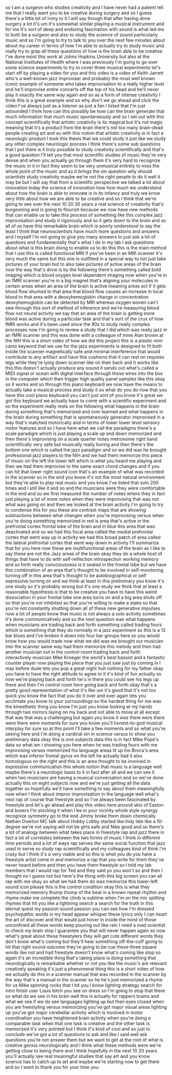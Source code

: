 
so I am a surgeon who studies creativity
and I have never had a patient tell me
that I really want you to be creative
during surgery and so I guess there&#39;s a
little bit of irony to it I will say
though that after having done surgery a
lot it&#39;s um it&#39;s somewhat similar
playing a musical instrument and for me
it&#39;s sort of deep and enduring
fascination with sound is what led me to
both be a surgeon and also to study the
science of sound particularly music and
so I&#39;m going to try to talk to you over
the next few minutes about about my
career in terms of how I&#39;m able to
actually try to study music and really
try to grap all these questions of how
is the brain able to be creative I&#39;ve
done most this work at Johns Hopkins
University but also at the National
Institutes of Health where I was
previously I&#39;m going to go over some
science experiments to try to cover
three musical experiments let&#39;s start
off by playing a video for you and this
video is a video of Keith Jarrett who&#39;s
a well-known jazz improviser and
probably the most well known iconic
example of someone who takes
improvisation to a really higher level
and he&#39;ll improvise entire concerts off
the top of his head and he&#39;ll never play
it exactly the same way again and so as
a form of intense creativity I think
this is a great example and so why don&#39;t
we go ahead and click the video
I&#39;ve always just as a listener as just a
fan I listed that I&#39;m just astounded I
think how can this possibly be how can
the brain generate that much information
that much music spontaneously and so I
set out with this concept scientifically
that artistic creativity is its magical
but it&#39;s not magic meaning that it&#39;s a
product from the brain there&#39;s not too
many brain-dead people creating art and
so with this notion that artistic
creativity is in fact a neurologic
product I took this thesis that we could
study it just like we study any other
complex neurologic process I think
there&#39;s some sub questions that I put
there is it truly possible to study
creativity scientifically and that&#39;s a
good question I&#39;ll tell you that most
scientific studies of music they&#39;re very
dense and when you actually go through
them it&#39;s very hard to recognize the
music in it in fact they seem to be very
unmusical entirely to miss the whole
point of the music and so it brings the
sin question why should scientists study
creativity maybe we&#39;re not the right
people to do it well it may be but I
will say that from a scientific
perspective we talked a lot about
innovation today the science of
innovation how how much we understand
about how the brain is able to innovate
is in its infancy and truly we know very
little about how we are able to be
creative and so I think that we&#39;re going
to see over the next 10 20 30 years a
real science of creativity that&#39;s
burgeoning and is going to flourish
because we now have new methods that can
enable us to take this process of
something like this complex jazz
improvisation and study it rigorously
and so it gets down to the brain and so
all of us have this remarkable brain
which is poorly understood to say the
least I think that neuroscientists have
much more questions and answers and I
myself I&#39;m not going to give you many
answers to just ask a lot of questions
and fundamentally that&#39;s what I do in my
lab I ask questions about what is this
brain doing to enable us to do this this
is the main method that I use this is
called functional MRI if you&#39;ve been in
an MRI scanner it&#39;s very much the same
but this one is outfitted in a special
way to not just take pictures of your
brain but to also take pictures of
active areas of the brain now the way
that&#39;s done is by the following there&#39;s
something called bold imaging which is
blood oxygen level dependent imaging now
when you&#39;re in an fMRI scanner you&#39;re in
a big magnet that&#39;s aligning your
molecules in certain areas when an area
of the brain is active meaning
areas act if it gets blood flow shunted
to that area that blood flow causes an
increase in local blood to that area
with a deoxyhemoglobin change in
concentration deoxyhemoglobin can be
detected by MRI whereas oxygen woven
can&#39;t sew through this sort of method of
inference and we&#39;re measuring blood flow
not neural activity we say that an area
of the brain is getting more blood was
active during a particular task and
that&#39;s sort of the crux of how fMRI
works and it&#39;s been used since the 90s
to study really complex processes now
I&#39;m going to review a study that I did
which was really jazz in an fMRI scanner
and this was done with a colleague of
mine Alan brown at the NIH this is a
short video of how we did this project
this is a plastic mini camo keyword that
we use for the jazz experiments
is designed to fit both inside the
scanner magnetically safe and minimal
interference that would contribute to
any artifact and have this cushions that
it can rest on requires legs while
they&#39;re lying down scanner like on their
back
and it works like this this doesn&#39;t
actually produce any sound it sends out
what&#39;s called a MIDI signal or ocean
with digital interface through these
wires into the box in the computer which
then trigger high quality panel samples
like this
okay so it works and so through this
piano keyboard we now have the means to
actually take a musical process and
study it so what do you do now that you
have this cool piano keyboard you can&#39;t
just sort of you know it&#39;s great we got
this keyboard we actually have to come
with a scientific experiment and so the
experiment really rests on the following
what happens in the brain during
something that&#39;s memorized and over
learned and what happens in the brain
during something that is spontaneously
generator improvised in a way that&#39;s
matched motorically and in terms of
lower lower level sensory motor features
and so I have here what we call the
paradigms there&#39;s a scale paradigm which
is just playing a scale up and down
memorized and then there&#39;s improvising
on a scale quarter notes metronome right
hand scientifically very safe but
musically really boring and then there&#39;s
the bottom one which is called the jazz
paradigm and so we did was he brought
professional jazz players to the NIH and
we had them memorize this piece of music
on the left the lower left which is what
you heard me playing and then we had
them improvise to the same exact chord
changes and if you can hit that lower
right sound icon that&#39;s an example of
what was recorded in the scanner
so in the end you know it&#39;s not the most
natural environment but they&#39;re able to
play real music and you know I&#39;ve listed
that solo 200 times and I still like it
and so and the musicians were they were
comfortable in the end and so we first
measured the number of notes where they
in fact just playing a lot of more notes
when they were improvising that was not
what was going on and then we looked at
the brain activity I&#39;m going to try to
condense this for you
these are contrast maps that are showing
subtractions between what changes when
you&#39;re improvising versus when you&#39;re
doing something memorized in red is area
that&#39;s active in the prefrontal cortex
frontal lobe of the brain and in blue
this area that was deactivated and so we
had this focal area called the medial
prefrontal cortex that went way up in
activity we had this broad patch of area
called the lateral prefrontal cortex
that went way down in activity I&#39;ll
summarize that for you here now these
are multifunctional areas of the brain
as I like to say these are not the Jazz
areas of the brain okay they do a whole
host of things that have to do with
self-reflection introspection working
memory and so forth really consciousness
is it seated in the frontal lobe but we
have this combination of an area that&#39;s
thought to be involved in
self-monitoring turning off in this area
that&#39;s thought to be autobiographical or
self expressive turning on and we think
at least in this preliminary you know
it&#39;s one study so it&#39;s probably wrong
but it&#39;s one study we think that at
least a reasonable hypothesis is that to
be creative you have to have this weird
dissociation in your frontal lobe one
area turns on and a big area shuts off
so that you&#39;re not inhibited so that
you&#39;re willing to make a stake so that
you&#39;re not constantly shutting down all
of these new generative impulses now a
lot of people know that music is not
always a solo activity sometimes it&#39;s
done communicatively and so the next
question was what happens when musicians
are trading back and forth something
called trading fours which is something
that they do normally in a jazz
experiment so this is a 12 bar blues and
I&#39;ve broken it down into four bar groups
here so you would know how you would
trade now what we did was we brought our
musician into the scanner same way had
them memorize this melody and then had
another musician out in the control-room
trading back and forth interactively
musician Mike Kroeger the world&#39;s best
bassist and a fantastic counter player
now playing the piece that you just saw
just by coming in I may before dude lets
you pop a great night huh nothing for my
father okay
you have to have the right attitude to
agree to it it&#39;s kind of fun actually
so now we&#39;re playing back and forth he&#39;s
in there you could see his legs up there
and then I&#39;m control room here going
back and forth okay that&#39;s a pretty good
representation of what it&#39;s like um it&#39;s
good that it&#39;s not too quick you know
the fact that you do it over and over
again lets you acclimate you know to
your surroundings so the hardest thing
for me was the kinesthetic thing you
know I&#39;m just you know looking at my
hands through two mirrors laying on my
back and not able to move at all except
that was that was a challenging but
again you know it was there were there
were there were moments for sure you
know
you&#39;ll honest-to-god musical interplay
for sure so at this point I&#39;ll take a
few moments and so what you&#39;re seeing
here and I&#39;m doing a cardinal sin in
science versus to show you preliminary
data okay this is one subjects data this
is in fact Mike Pope&#39;s data so what am i
showing you here when he was trading
fours with me improvising verses
memorized his language areas lit up his
Broca&#39;s area which was inferior frontal
gyrus on the left he actually had it
also homologous on the right and this is
an area thought to be involved in
expressive communication this whole
notion that music is a language well
maybe there&#39;s a neurologic basis to it
in fact after all and we can see it when
two musicians are having a musical
conversation and so we&#39;ve done actually
this on eight subjects now and we&#39;re
just getting all the data together so
hopefully we&#39;ll have something to say
about them meaningfully now when I think
about improv improvisation in the
language well what&#39;s next
rap of course that freestyle and so I&#39;ve
always been fascinated by freestyle and
let&#39;s go ahead and play this video here
around skin of Easton and boxers I&#39;m
stocking it when I be in your vicinity
whole style synergy recognize symmetry
go to the end Jimmy broke them down
chemically Nathan Overton MC talk about
Hobby Lobby started like Indy late like
a 10-degree we&#39;re not saying will not be
girls safe and Nike good and so there&#39;s
a lot of analogy between what takes
place in freestyle rap and jazz there in
fact a lot of correlates between the two
forms of music I think in different time
periods and a lot of ways rap serves the
same social function that jazz used to
serve so study rap scientifically and my
colleagues kind of think I&#39;m crazy but I
think it&#39;s a very viable and so this is
what you do you have a freestyle artist
come in and memorize a rap that you
write for them they&#39;ve never heard
before and then you have them freestyle
so I told my lab members that I would
rap for Ted and they said yo you won&#39;t
so and then I thought
no I guess not but here&#39;s the thing with
this big screen you can all rap with me
okay
so what we had them do was memorize this
lower-left sound icon please this is the
control condition okay this is what they
memorized memory thump thump of the beat
in a known repeat rhythm and rhyme make
me complete the climb is sublime when
I&#39;m on the mic spitting rhymes that hit
you like a lightning search a search for
the truth in this eternal quest my
passion sound passion you can see how
I&#39;m dressed
psychopathic words in my head appear
whisper these lyrics only I can heart
the art of discover and that would just
hover in inside the mind of those
unconfined all these words keep pouring
out like rain
I need a mad scientist to check my brain
stop
I guarantee you that will never happen
again
so now what&#39;s great about these
freestylers they will get cute different
words they don&#39;t know what&#39;s coming but
they&#39;ll hear something off-the-cuff
going to hit that right sound outcome
they&#39;re going to be cue these three
square words like not and had freestyle
doesn&#39;t know what&#39;s coming
like stop so again it&#39;s an incredible
thing that&#39;s taking place is doing
something that neurologically is
remarkable whether or not you like the
music&#39;s are relevant creatively speaking
it&#39;s just a phenomenal thing this is a
short video of how we actually do this
in a scanner manual that was recorded in
the scanner by the way that&#39;s a manual
in the scanner so he he&#39;s just memorized
a rhyme for us
Mike spinning rocks that I hit you I
know lighting strategy search for intro
finish user Louis bitch you see on dress
so I&#39;m going to stop that there so what
do we see in his brain well this is
actually for rappers brains and what we
see if we do see languages lighting up
but then eyes closed when you are
freestyling versus memorizing you&#39;ve got
major visual areas lighting up you&#39;ve
got major cerebellar activity which is
involved in motor coordination you have
heightened brain activity when you&#39;re
doing a comparable task when that one
task is creative and the other task is
memorized
it&#39;s very pointed but I think it&#39;s kind
of cool and so just to conclude we&#39;ve
got a lot of questions to ask and like I
said well ask questions you&#39;re not
answer them but we want to get at the
root of what is creative genius
neurologically and I think what these
methods were we&#39;re getting close to
being there and I think hopefully in the
next 10 20 years you&#39;ll actually see
real meaningful studies that say art and
you know science has to catch up to art
and maybe we&#39;re starting now to get
there and so I want to thank you for
your time
you
